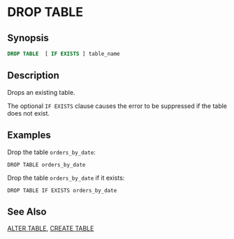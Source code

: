 
DROP TABLE
==========

Synopsis
--------

``` sql
DROP TABLE  [ IF EXISTS ] table_name
```

Description
-----------

Drops an existing table.

The optional `IF EXISTS` clause causes the error to be suppressed if the table does not exist.

Examples
--------

Drop the table `orders_by_date`:

    DROP TABLE orders_by_date

Drop the table `orders_by_date` if it exists:

    DROP TABLE IF EXISTS orders_by_date

See Also
--------

[ALTER TABLE](./alter-table.html), [CREATE TABLE](./create-table.html)
